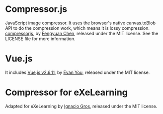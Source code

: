 # Compressor.js
JavaScript image compressor. It uses the browser's native canvas.toBlob API to do the compression work, which means it is lossy compression.
[compressorjs](https://github.com/fengyuanchen/compressorjs), by [Fengyuan Chen](https://chenfengyuan.com/en/), released under the MIT license.
See the LICENSE file for more information.

# Vue.js
It includes [Vue.js v2.6.11](https://github.com/vuejs/vue/releases/tag/v2.6.11), by [Evan You](https://evanyou.me/), released under the MIT license.

# Compressor for eXeLearning
Adapted for eXeLearning by [Ignacio Gros](http://www.gros.es/), released under the MIT license.